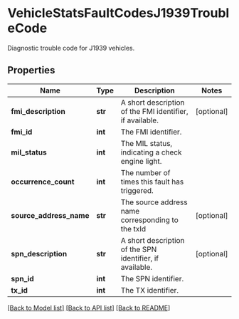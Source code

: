 # VehicleStatsFaultCodesJ1939TroubleCode

Diagnostic trouble code for J1939 vehicles.
## Properties
Name | Type | Description | Notes
------------ | ------------- | ------------- | -------------
**fmi_description** | **str** | A short description of the FMI identifier, if available. | [optional] 
**fmi_id** | **int** | The FMI identifier. | 
**mil_status** | **int** | The MIL status, indicating a check engine light. | 
**occurrence_count** | **int** | The number of times this fault has triggered. | 
**source_address_name** | **str** | The source address name corresponding to the txId | [optional] 
**spn_description** | **str** | A short description of the SPN identifier, if available. | [optional] 
**spn_id** | **int** | The SPN identifier. | 
**tx_id** | **int** | The TX identifier. | 

[[Back to Model list]](../README.md#documentation-for-models) [[Back to API list]](../README.md#documentation-for-api-endpoints) [[Back to README]](../README.md)


